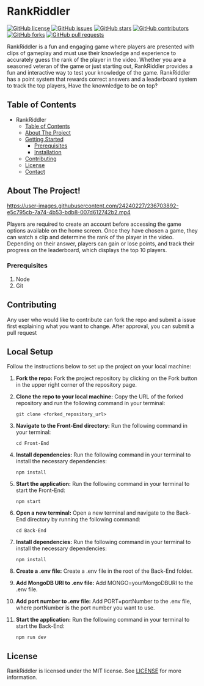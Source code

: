 # RankRiddler

[![GitHub license](https://img.shields.io/github/license/Chris5613/RankRiddler)](https://github.com/Chris5613/RankRiddler/blob/main/LICENSE)
[![GitHub issues](https://img.shields.io/github/issues/Chris5613/RankRiddler)](https://github.com/Chris5613/RankRiddler/issues)
[![GitHub stars](https://img.shields.io/github/stars/Chris5613/RankRiddler)](https://github.com/Chris5613/RankRiddler/stargazers)
[![GitHub contributors](https://img.shields.io/github/contributors/Chris5613/RankRiddler)](https://github.com/Chris5613/RankRiddler/graphs/contributors)
[![GitHub forks](https://img.shields.io/github/forks/Chris5613/RankRiddler)](https://github.com/Chris5613/RankRiddler/network/members)
[![GitHub pull requests](https://img.shields.io/github/issues-pr/Chris5613/RankRiddler)](https://github.com/Chris5613/RankRiddler/pulls)

RankRiddler is a fun and engaging game where players are presented with
clips of gameplay and must use their knowledge and experience to accurately guess
the rank of the player in the video.
Whether you are a seasoned veteran of the game or just starting out, RankRiddler provides a
fun and interactive way to test your knowledge of the game. RankRiddler has a point system that rewards
correct answers and a leaderboard system to track the top players, Have the knownledge to be on top?

## Table of Contents

- RankRiddler
  - [Table of Contents](#table-of-contents)
  - [About The Project](#about-the-project)
  - [Getting Started](#getting-started)
    - [Prerequisites](#prerequisites)
    - [Installation](#installation)
  - [Contributing](#contributing)
  - [License](#license)
  - [Contact](#contact)

## About The Project!

https://user-images.githubusercontent.com/24240227/236703892-e5c795cb-7a74-4b53-bdb8-007d612742b2.mp4

Players are required to create an account before accessing the game options available on the home screen.
Once they have chosen a game, they can watch a clip and determine the rank of the player in the video.
Depending on their answer, players can gain or lose points, and track their progress on the leaderboard,
which displays the top 10 players.

### Prerequisites

1. Node
2. Git

## Contributing

Any user who would like to contribute can fork the repo and submit a issue first explaining what you want to change. After approval, you can submit a pull request

## Local Setup

Follow the instructions below to set up the project on your local machine:

1. **Fork the repo:** Fork the project repository by clicking on the Fork button in the upper right corner of the repository page.

2. **Clone the repo to your local machine:** Copy the URL of the forked repository and run the following command in your terminal:
    ```
    git clone <forked_repository_url>
    ```
3. **Navigate to the Front-End directory:** Run the following command in your terminal:
    ```
    cd Front-End
    ```
4. **Install dependencies:** Run the following command in your terminal to install the necessary dependencies:
    ```
    npm install
    ```
5. **Start the application:** Run the following command in your terminal to start the Front-End:
    ```
    npm start
    ```
6. **Open a new terminal:** Open a new terminal and navigate to the Back-End directory by running the following command:
    ```
    cd Back-End
    ```
7. **Install dependencies:** Run the following command in your terminal to install the necessary dependencies:
    ```
    npm install
    ```
8. **Create a .env file:** Create a .env file in the root of the Back-End folder.
9. **Add MongoDB URI to .env file:** Add MONGO=yourMongoDBURI to the .env file.
10. **Add port number to .env file:** Add PORT=portNumber to the .env file, where portNumber is the port number you want to use.
11. **Start the application:** Run the following command in your terminal to start the Back-End:
    ```
    npm run dev
    ```

## License

RankRiddler is licensed under the MIT license. See [LICENSE](/LICENSE) for more information.


  